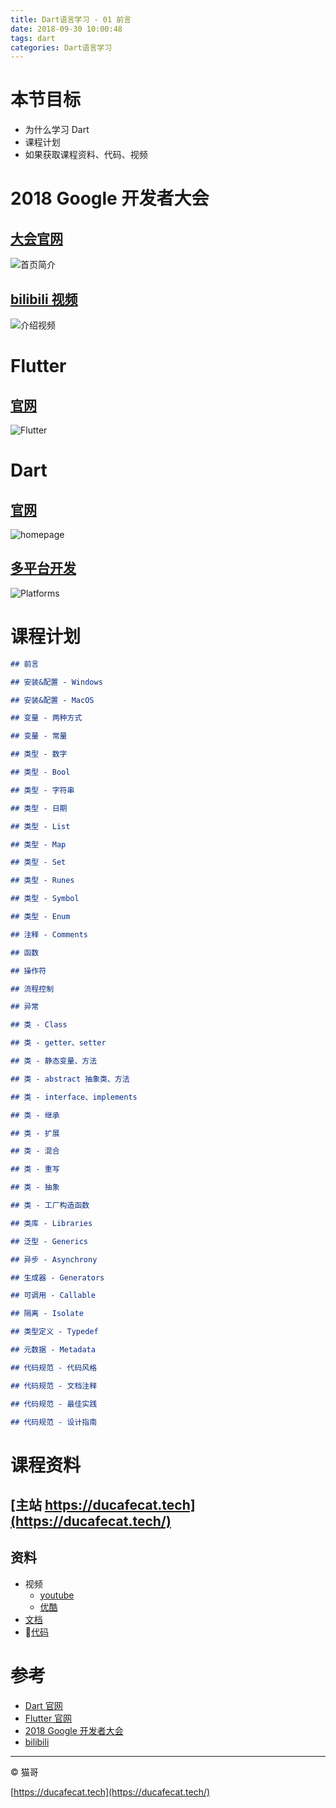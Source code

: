 ```yaml
---
title: Dart语言学习 - 01 前言
date: 2018-09-30 10:00:48
tags: dart
categories: Dart语言学习
---
```


# 本节目标

- 为什么学习 Dart
- 课程计划
- 如果获取课程资料、代码、视频

# 2018 Google 开发者大会

## [大会官网](http://www.google.cn/events/developerdays2018/)

![首页简介](2018-10-09-09-45-04.png)

## [bilibili 视频](https://space.bilibili.com/64169458/#/)

![介绍视频](2018-10-09-09-45-53.png)

# Flutter

## [官网](https://flutter.io/)

![Flutter](2018-09-30-11-26-41.png)

# Dart

## [官网](https://www.dartlang.org/)

![homepage](2018-09-30-11-24-24.png)

## [多平台开发](https://www.dartlang.org/guides/platforms)

![Platforms](2018-09-30-11-25-34.png)

# 课程计划

```md
## 前言

## 安装&配置 - Windows

## 安装&配置 - MacOS

## 变量 - 两种方式

## 变量 - 常量

## 类型 - 数字

## 类型 - Bool

## 类型 - 字符串

## 类型 - 日期

## 类型 - List

## 类型 - Map

## 类型 - Set

## 类型 - Runes

## 类型 - Symbol

## 类型 - Enum

## 注释 - Comments

## 函数

## 操作符

## 流程控制

## 异常

## 类 - Class

## 类 - getter、setter

## 类 - 静态变量、方法

## 类 - abstract 抽象类、方法

## 类 - interface、implements

## 类 - 继承

## 类 - 扩展

## 类 - 混合

## 类 - 重写

## 类 - 抽象

## 类 - 工厂构造函数

## 类库 - Libraries

## 泛型 - Generics

## 异步 - Asynchrony

## 生成器 - Generators

## 可调用 - Callable

## 隔离 - Isolate

## 类型定义 - Typedef

## 元数据 - Metadata

## 代码规范 - 代码风格

## 代码规范 - 文档注释

## 代码规范 - 最佳实践

## 代码规范 - 设计指南

```

# 课程资料

## [主站 https://ducafecat.tech](https://ducafecat.tech/)

## 资料

- 视频
  - [youtube]()
  - [优酷]()
- [文档](https://ducafecat.tech/categories/Dart%E8%AF%AD%E8%A8%80%E5%AD%A6%E4%B9%A0/)
- [代码](https://github.com/ducafecat/dart-learn)

# 参考

- [Dart 官网](https://www.dartlang.org/)
- [Flutter 官网](https://flutter.io/)
- [2018 Google 开发者大会](http://www.google.cn/events/developerdays2018/)
- [bilibili](https://space.bilibili.com/64169458/#/)

---

© 猫哥

[https://ducafecat.tech](https://ducafecat.tech/)
